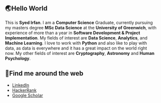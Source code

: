 ## 🌏Hello World
This is **Syed Irfan**. I am a **Computer Science** Graduate, currently pursuing my masters degree **MSc Data Science** at the **University of Greenwich**, with experience of more than a year in **Software Development & Project Implementation**. My fields of interest are **Data Science**, **Analytics**, and **Machine Learning**. I love to work with **Python** and also like to play with data, as data is everywhere and it has a great impact on the world right now. My other fields of interest are **Cryptography**, **Astronomy** and **Human Psychology**.


## 🔎Find me around the web
- [LinkedIn](https://www.linkedin.com/in/syedirfanx/)
- [HackerRank](https://www.hackerrank.com/syedirfanx)
- [Google Scholar](https://scholar.google.com/citations?user=MG9ta8wAAAAJ&hl=en)
<!-- [![LinkedIn](https://img.shields.io/badge/LinkedIn-%230077B5.svg?&style=for-the-badge&logo=linkedin&logoColor=white)](https://www.linkedin.com/in/syedirfanx/)
[![Dev](https://img.shields.io/badge/-Hackerrank-2EC866?style=for-the-badge&logo=HackerRank&logoColor=white)](https://www.hackerrank.com/syedirfanx) -->
